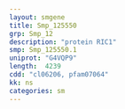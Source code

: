 ```yaml
---
layout: smgene
title: Smp_125550
grp: Smp_12
description: "protein RIC1"
smp: Smp_125550.1
uniprot: "G4VQP9"
length:  4239
cdd: "cl06206, pfam07064"
kk: ns
categories: sm
---
```

